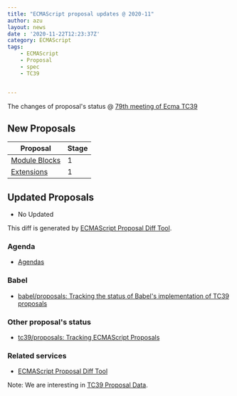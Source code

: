 ```yaml
---
title: "ECMAScript proposal updates @ 2020-11"
author: azu
layout: news
date : '2020-11-22T12:23:37Z'
category: ECMAScript
tags:
    - ECMAScript
    - Proposal
    - spec
    - TC39


---
```


The changes of proposal's status @ [79th meeting of Ecma TC39][Agendas]


## New Proposals

| Proposal                                                                                     | Stage |
| -------------------------------------------------------------------------------------------- | ----- |
| [Module Blocks](https://github.com/tc39/proposal-js-module-blocks)                           | 1     |
| [Extensions](https://github.com/hax/proposal-extensions)                                     | 1     |

## Updated Proposals

- No Updated

This diff is generated by [ECMAScript Proposal Diff Tool](https://azu.github.io/ecmascript-proposals-json/).

### Agenda

- [Agendas][]

### Babel

- [babel/proposals: Tracking the status of Babel's implementation of TC39 proposals](https://github.com/babel/proposals)

### Other proposal's status 

- [tc39/proposals: Tracking ECMAScript Proposals](https://github.com/tc39/proposals)

### Related services

- [ECMAScript Proposal Diff Tool](https://azu.github.io/ecmascript-proposals-json/)

Note: We are interesting in [TC39 Proposal Data](https://docs.google.com/presentation/d/1RNRJ1pPgta-1nIISo6I8jOR3SDZsaxhyzo9ak9ymfbM/edit#slide=id.gc6fa3c898_0_0).

[Agendas]: https://github.com/tc39/agendas/blob/master/2020/11.md
